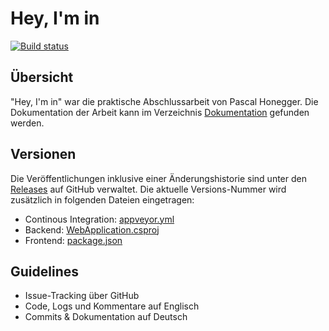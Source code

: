 # Hey, I'm in
[![Build status](https://ci.appveyor.com/api/projects/status/us7e70paow22nhxv?svg=true)](https://ci.appveyor.com/project/PascalHonegger/heyimin)

## Übersicht
"Hey, I'm in" war die praktische Abschlussarbeit von Pascal Honegger. Die Dokumentation der Arbeit kann im Verzeichnis [Dokumentation](https://github.com/PascalHonegger/HeyImIn/tree/master/Dokumentation) gefunden werden.

## Versionen
Die Veröffentlichungen inklusive einer Änderungshistorie sind unter den [Releases](https://github.com/PascalHonegger/HeyImIn/releases) auf GitHub verwaltet. Die aktuelle Versions-Nummer wird zusätzlich in folgenden Dateien eingetragen:
* Continous Integration: [appveyor.yml](https://github.com/PascalHonegger/HeyImIn/blob/master/appveyor.yml)
* Backend: [WebApplication.csproj](https://github.com/PascalHonegger/HeyImIn/blob/DotNetCore/Backend/WebApplication/WebApplication.csproj)
* Frontend: [package.json](https://github.com/PascalHonegger/HeyImIn/blob/DotNetCore/Frontend/package.json)

## Guidelines
* Issue-Tracking über GitHub
* Code, Logs und Kommentare auf Englisch
* Commits & Dokumentation auf Deutsch